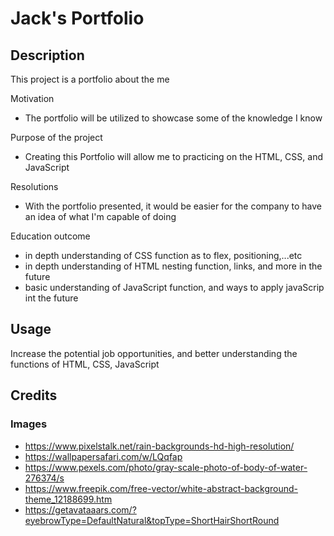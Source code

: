 # Jack's Portfolio


## Description
This project is a portfolio about the me

Motivation 
- The portfolio will be utilized to showcase some of the knowledge I know   

Purpose of the project
- Creating this Portfolio will allow me to practicing on the HTML, CSS, and JavaScript 

Resolutions
- With the portfolio presented, it would be easier for the company to have an idea of what I'm capable of doing

Education outcome
- in depth understanding of CSS function as to flex, positioning,...etc
- in depth understanding of HTML nesting function, links, and more in the future
- basic understanding of JavaScript function, and ways to apply javaScrip int the future


## Usage

Increase the potential job opportunities, and better understanding the functions of HTML, CSS, JavaScript


## Credits
### Images
- https://www.pixelstalk.net/rain-backgrounds-hd-high-resolution/
- https://wallpapersafari.com/w/LQqfap
- https://www.pexels.com/photo/gray-scale-photo-of-body-of-water-276374/s
- https://www.freepik.com/free-vector/white-abstract-background-theme_12188699.htm
- https://getavataaars.com/?eyebrowType=DefaultNatural&topType=ShortHairShortRound
